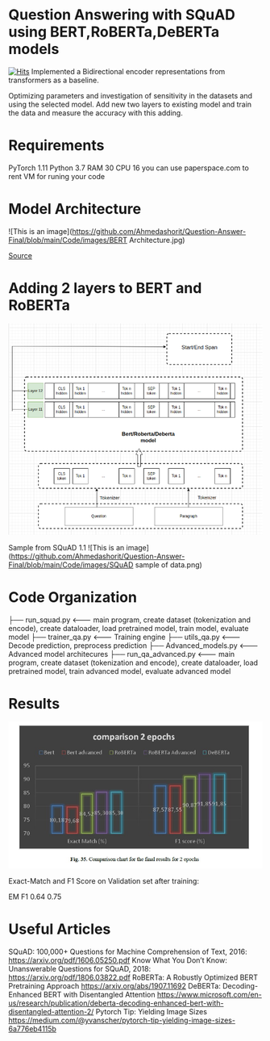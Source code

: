 # Question Answering with SQuAD using BERT,RoBERTa,DeBERTa models

[![Hits](https://hits.seeyoufarm.com/api/count/incr/badge.svg?url=https%3A%2F%2Fgithub.com%2Fgjbae1212%2Fhit-counter&count_bg=%2379C83D&title_bg=%23555555&icon=&icon_color=%23E7E7E7&title=hits&edge_flat=false)](https://hits.seeyoufarm.com)
Implemented a Bidirectional encoder representations from transformers as a baseline.

Optimizing parameters and investigation of sensitivity in the datasets and using the selected model.
Add new two layers to existing model and train the data and measure the accuracy with this adding.
 
# Requirements
PyTorch 1.11
Python 3.7
RAM 30
CPU 16
you can use paperspace.com to rent VM for runing your code

# Model Architecture

![This is an image](https://github.com/Ahmedashorit/Question-Answer-Final/blob/main/Code/images/BERT Architecture.jpg)

[Source](https://arxiv.org/abs/1810.04805)


# Adding 2 layers to BERT and RoBERTa

![This is an image](https://github.com/Ahmedashorit/Question-Answer-Final/blob/main/Code/images/Advanced-model.png)

Sample from SQuAD 1.1
![This is an image](https://github.com/Ahmedashorit/Question-Answer-Final/blob/main/Code/images/SQuAD sample of data.png)

# Code Organization

├── run_squad.py        <--- main program, create dataset (tokenization and encode), create dataloader, load pretrained model, train model, evaluate model
├── trainer_qa.py       <--- Training engine
├── utils_qa.py         <--- Decode prediction, preprocess prediction
├── Advanced_models.py  <--- Advanced model architecures
├── run_qa_advanced.py  <---  main program, create dataset (tokenization and encode), create dataloader, load pretrained model, train advanced model, evaluate advanced model
# Results
![This is an image](https://github.com/Ahmedashorit/Question-Answer-Final/blob/main/Code/images/result.jpg)

Exact-Match and F1 Score on Validation set after training:

EM	F1
0.64	0.75

# Useful Articles
SQuAD: 100,000+ Questions for Machine Comprehension of Text, 2016: https://arxiv.org/pdf/1606.05250.pdf
Know What You Don’t Know: Unanswerable Questions for SQuAD, 2018: https://arxiv.org/pdf/1806.03822.pdf
RoBERTa: A Robustly Optimized BERT Pretraining Approach https://arxiv.org/abs/1907.11692
DeBERTa: Decoding-Enhanced BERT with Disentangled Attention
https://www.microsoft.com/en-us/research/publication/deberta-decoding-enhanced-bert-with-disentangled-attention-2/
Pytorch Tip: Yielding Image Sizes https://medium.com/@yvanscher/pytorch-tip-yielding-image-sizes-6a776eb4115b
